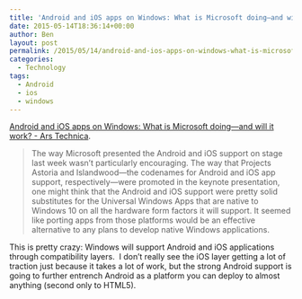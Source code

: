 ```yaml
---
title: 'Android and iOS apps on Windows: What is Microsoft doing—and will it work?'
date: 2015-05-14T18:36:14+00:00
author: Ben
layout: post
permalink: /2015/05/14/android-and-ios-apps-on-windows-what-is-microsoft-doing-and-will-it-work/
categories:
  - Technology
tags:
  - Android
  - ios
  - windows
---
```

[Android and iOS apps on Windows: What is Microsoft doing—and will it work? - Ars Technica](http://arstechnica.com/information-technology/2015/05/android-and-ios-apps-on-windows-what-is-microsoft-doing-and-will-it-work/).

> The way Microsoft presented the Android and iOS support on stage last week wasn&#8217;t particularly encouraging. The way that Projects Astoria and Islandwood—the codenames for Android and iOS app support, respectively—were promoted in the keynote presentation, one might think that the Android and iOS support were pretty solid substitutes for the Universal Windows Apps that are native to Windows 10 on all the hardware form factors it will support. It seemed like porting apps from those platforms would be an effective alternative to any plans to develop native Windows applications.

This is pretty crazy: Windows will support Android and iOS applications through compatibility layers.  I don&#8217;t really see the iOS layer getting a lot of traction just because it takes a lot of work, but the strong Android support is going to further entrench Android as a platform you can deploy to almost anything (second only to HTML5).